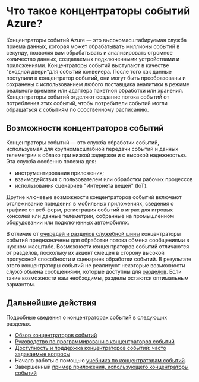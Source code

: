 <properties
	pageTitle="Что такое концентраторы событий Azure?"
	description="Общие сведения о концентраторах событий Azure."
	services="event-hubs"
	documentationCenter=".net"
	authors="nberdy"
	manager="timlt"
	editor=""/>

<tags
	ms.service="event-hubs"
	ms.workload="tbd"
	ms.tgt_pltfrm="na"
	ms.devlang="multiple"
	ms.topic="article"
	ms.date="07/15/2015"
	ms.author="sethm"/>

# Что такое концентраторы событий Azure?

Концентраторы событий Azure — это высокомасштабируемая служба приема данных, которая может обрабатывать миллионы событий в секунду, позволяя вам обрабатывать и анализировать огромное количество данных, создаваемых подключенными устройствами и приложениями. Концентраторы событий выступают в качестве "входной двери"для событий конвейера. После того как данные поступили в концентратор событий, они могут быть преобразованы и сохранены с использованием любого поставщика аналитики в режиме реального времени или адаптера пакетной обработки или хранения. Концентраторы событий отделяют создание потока событий от потребления этих событий, чтобы потребители событий могли обращаться к событиям по собственному расписанию.

## Возможности концентраторов событий

Концентраторы событий — это служба обработки событий, используемая для крупномасштабной передачи событий и данных телеметрии в облако при низкой задержке и с высокой надежностью. Эта служба особенно полезна для:

* инструментирования приложения;
* взаимодействия с пользователем или обработки рабочих процессов
* использования сценариев "Интернета вещей" (IoT).

Другие ключевые возможности концентраторов событий включают отслеживание поведения в мобильных приложениях, сведения о трафике от веб-ферм, регистрация событий в играх для игровых консолей или данные телеметрии, собранные на промышленном оборудовании или подключенных автомобилях.

В отличие от [очередей и разделов служебной шины](../service-bus/service-bus-messaging-overview.md) концентраторы событий предназначены для обработки потока обмена сообщениями в нужном масштабе. Возможности концентраторов событий отличаются от разделов, поскольку их акцент смещен в сторону высокой пропускной способности и сценариев обработки событий. В результате этого концентраторы событий не реализуют некоторые возможности служб обмена сообщениями, которые доступны для [разделов](service-bus/fundamentals-service-bus-hybrid-solutions.md#topics). Если такие возможности вам необходимы, разделы остаются оптимальным вариантом.

## Дальнейшие действия

Подробные сведения о концентраторах событий в следующих разделах.

- [Обзор концентраторов событий](event-hubs-overview.md)
- [Руководство по программированию концентраторов событий](event-hubs-programming-guide.md)
- [Доступность и поддержка концентраторов событий: часто задаваемые вопросы](event-hubs-availability-and-support-faq.md)
- Начало работы с помощью [учебника по концентраторам событий].
- Завершенный [пример приложения, использующего концентраторы событий]

[учебника по концентраторам событий]: service-bus-event-hubs-csharp-ephcs-getstarted.md
[пример приложения, использующего концентраторы событий]: https://code.msdn.microsoft.com/windowsazure/Service-Bus-Event-Hub-286fd097

<!---HONumber=July15_HO4-->